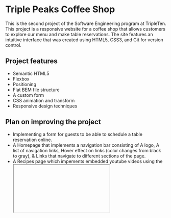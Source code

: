 # Triple Peaks Coffee Shop

This is the second project of the Software Engineering program at TripleTen. This project is a responsive website for a coffee shop that allows customers to explore our menu and make table reservations. The site features an intuitive interface that was created using HTML5,
CSS3, and Git for version control.

## Project features

- Semantic HTML5
- Flexbox
- Positioning
- Flat BEM file structure
- A custom form
- CSS animation and transform
- Responsive design techniques

## Plan on improving the project

- Implementing a form for guests to be able to schedule a table reservation online.
- A Homepage that implements a navigation bar consisting of A logo, A list of navigation links, Hover effect on links (color changes from black to gray), & Links that navigate to different sections of the page.
- A Recipes page which impements embedded youtube videos using the <iframe> tag.
- A reservations page consisting of a custom form which users can submit online table reservations. Implementing css animations in the form to make it more user appealing. :)
